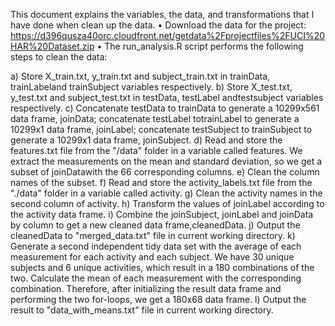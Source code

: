 This document explains the variables, the data, and transformations that I have done when clean up the data.
•	Download the data for the project:
https://d396qusza40orc.cloudfront.net/getdata%2Fprojectfiles%2FUCI%20HAR%20Dataset.zip
•	The run_analysis.R script performs the following steps to clean the data:

a)	Store X_train.txt, y_train.txt and subject_train.txt in trainData, trainLabeland trainSubject variables respectively.
b)	Store X_test.txt, y_test.txt and subject_test.txt in testData, testLabel andtestsubject variables respectively.
c)	Concatenate testData to trainData to generate a 10299x561 data frame, joinData; concatenate testLabel totrainLabel to generate a 10299x1 data frame, joinLabel; concatenate testSubject to trainSubject to generate a 10299x1 data frame, joinSubject.
d)	Read and store the features.txt file from the "/data" folder in a variable called features. We extract the measurements on the mean and standard deviation, so we get a subset of joinDatawith the 66 corresponding columns.
e)	Clean the column names of the subset.
f)	Read and store the activity_labels.txt file from the "./data" folder in a variable called activity.
g)	Clean the activity names in the second column of activity. 
h)	Transform the values of joinLabel according to the activity data frame.
i)	Combine the joinSubject, joinLabel and joinData by column to get a new cleaned data frame,cleanedData.
j)	Output the cleanedData to "merged_data.txt" file in current working directory.
k)	Generate a second independent tidy data set with the average of each measurement for each activity and each subject. We have 30 unique subjects and 6 unique activities, which result in a 180 combinations of the two. Calculate the mean of each measurement with the corresponding combination. Therefore, after initializing the result data frame and performing the two for-loops, we get a 180x68 data frame.
l)	Output the result to "data_with_means.txt" file in current working directory.

